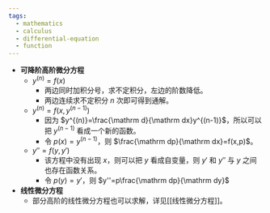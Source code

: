 ```yaml
---
tags:
  - mathematics
  - calculus
  - differential-equation
  - function
---
```

- **可降阶高阶微分方程**
	- $y^{(n)}=f(x)$
		- 两边同时加积分号，求不定积分，左边的阶数降低。
		- 两边连续求不定积分 $n$ 次即可得到通解。
	- $y^{(n)}=f\left(x,y^{(n-1)}\right)$
		- 因为 $y^{(n)}=\frac{\mathrm d}{\mathrm dx}y^{(n-1)}$，所以可以把 $y^{(n-1)}$ 看成一个新的函数。
		- 令 $p(x)=y^{(n-1)}$，则 $\frac{\mathrm dp}{\mathrm dx}=f(x,p)$。
	- $y''=f(y,y')$
		- 该方程中没有出现 $x$，则可以把 $y$ 看成自变量，则 $y'$ 和 $y''$ 与 $y$ 之间也存在函数关系。
		- 令 $p(y)=y'$，则 $y''=p\frac{\mathrm dp}{\mathrm dy}$
- **线性微分方程**
	- 部分高阶的线性微分方程也可以求解，详见[[线性微分方程]]。